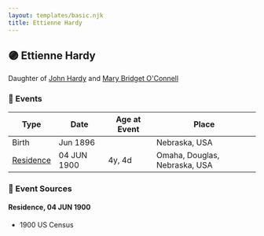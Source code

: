 ```yaml
---
layout: templates/basic.njk
title: Ettienne Hardy
---
```

## 🟣 Ettienne Hardy

Daughter of [John Hardy](/people/5/56182816) and [Mary Bridget O'Connell](/people/4/47047024)

### 📆 Events

Type | Date | Age at Event | Place
------ | ------ | ------ | ------
Birth | Jun 1896 |  | Nebraska, USA
[Residence](#event-event-0) | 04 JUN 1900 | 4y, 4d | Omaha, Douglas, Nebraska, USA

### 📰 Event Sources

#### <a id="event-event-0"></a> Residence, 04 JUN 1900
* 1900 US Census
